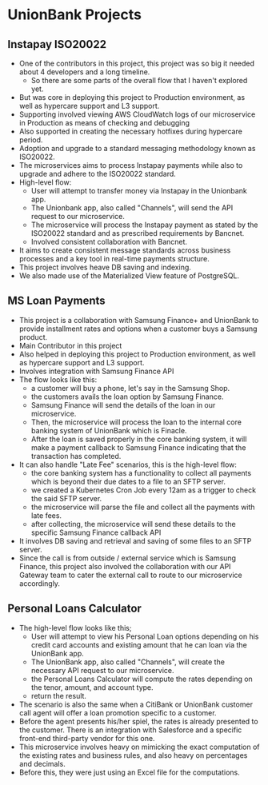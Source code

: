 # UnionBank Projects 

## Instapay ISO20022
- One of the contributors in this project, this project was so big it needed about 4 developers and a long timeline.
	- So there are some parts of the overall flow that I haven't explored yet.
- But was core in deploying this project to Production environment, as well as hypercare support and L3 support.
- Supporting involved viewing AWS CloudWatch logs of our microservice in Production as means of checking and debugging
- Also supported in creating the necessary hotfixes during hypercare period.
- Adoption and upgrade to a standard messaging methodology known as ISO20022.
- The microservices aims to process Instapay payments while also to upgrade and adhere to the ISO20022 standard.
- High-level flow:
	- User will attempt to transfer money via Instapay in the Unionbank app.
	- The Unionbank app, also called "Channels", will send the API request to our microservice.
	- The microservice will process the Instapay payment as stated by the ISO20022 standard and as prescribed requirements by Bancnet.
	- Involved consistent collaboration with Bancnet.
- It aims to create consistent message standards across business processes and a key tool in real-time payments structure.
- This project involves heave DB saving and indexing.
- We also made use of the Materialized View feature of PostgreSQL.

## MS Loan Payments
- This project is a collaboration with Samsung Finance+ and UnionBank to provide installment rates and options when a customer buys a Samsung product.
- Main Contributor in this project
- Also helped in deploying this project to Production environment, as well as hypercare support and L3 support.
- Involves integration with Samsung Finance API
- The flow looks like this: 
	- a customer will buy a phone, let's say in the Samsung Shop.
	- the customers avails the loan option by Samsung Finance.
	- Samsung Finance will send the details of the loan in our microservice.
	- Then, the microservice will process the loan to the internal core banking system of UnionBank which is Finacle.
	- After the loan is saved properly in the core banking system, it will make a payment callback to Samsung Finance indicating that the transaction has completed.
- It can also handle "Late Fee" scenarios, this is the high-level flow:
	- the core banking system has a functionality to collect all payments which is beyond their due dates to a file to an SFTP server.
	- we created a Kubernetes Cron Job every 12am as a trigger to check the said SFTP server.
	- the microservice will parse the file and collect all the payments with late fees.
	- after collecting, the microservice will send these details to the specific Samsung Finance callback API
- It involves DB saving and retrieval and saving of some files to an SFTP server.
- Since the call is from outside / external service which is Samsung Finance, this project also involved the collaboration with our API Gateway team to cater the external call to route to our microservice accordingly.

## Personal Loans Calculator
- The high-level flow looks like this;
	- User will attempt to view his Personal Loan options depending on his credit card accounts and existing amount that he can loan via the UnionBank app.
	- The UnionBank app, also called "Channels", will create the necessary API request to our microservice.
	- the Personal Loans Calculator will compute the rates depending on the tenor, amount, and account type.
	- return the result.
- The scenario is also the same when a CitiBank or UnionBank customer call agent will offer a loan promotion specific to a customer.
- Before the agent presents his/her spiel, the rates is already presented to the customer. There is an integration with Salesforce and a specific front-end third-party vendor for this one.
- This microservice involves heavy on mimicking the exact computation of the existing rates and business rules, and also heavy on percentages and decimals.
- Before this, they were just using an Excel file for the computations.